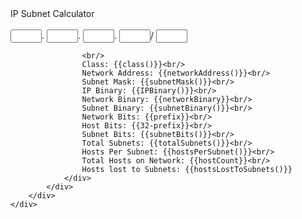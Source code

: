 <html>

<head>

<title>IP Subnet Calculator</title>

<script>

		//returns true if it is, else false
if(typeof Number.isInteger === "undefined") Number.prototype.isInteger = function(x) { return x % 1 === 0;};
//inserts a string into another string at the specified index
String.prototype.insert = function(index, string) {
  if(index > 0)
    return this.toString().substring(0, index) + string + this.toString().substring(index, this.toString().length);
  else
    return string + this.toString();
};
//repeats a string 'x' times
if(typeof String.repeat === "undefined") {
	String.prototype.repeat = function(x) {
		var temp = "";
		for(var i=0;i<x;i++) temp += this.toString();
		return temp;
	};
}
//returns true if the string starts with said string, else false
if(typeof String.startsWith === "undefined") {
	String.prototype.startsWith = function(str) {
		if(this.toString().substring(0,str.length) === str) return true;
		else return false;
	};
}
//returns true if the string ends with said string, else false
if(typeof String.endsWith === "undefined") {
	String.prototype.endsWith = function(str) {
		if(this.toString().substring(this.toString().length - str.length, this.toString().length) === str) return true;
		else return false;
	};
}
//returns true if the string has said string in it, else false
if(typeof String.includes === "undefined") {
	String.prototype.includes = function(str) {
		if(this.toString().indexOf(str) >= 0) return true;
		else return false;
	};
}
Number.prototype.intToBinary = function() {
	var binary = parseInt(this, 10).toString(2);
	return "0".repeat(8 - binary.length) + binary;
};
String.prototype.binaryToInt = function() {
	return parseInt(this.toString(), 2);
};
function intToBinary(int){
    var binStr = parseInt(int, 10).toString(2);
	binStr = "0".repeat(8 - binStr.length) + binStr;
	return binStr;
}
function binaryToInt(bin) {
	return parseInt(bin, 2);
}
var decToHex = function(dec) {
	return "0".repeat(2-(dec).toString(16).length) + (dec).toString(16);
};

var app = angular.module("myApp", []);
app.controller("myCtrl", function($scope){
	$scope.oct0 = 0;
	$scope.oct1 = 0;
	$scope.oct2 = 0;
	$scope.oct3 = 0;
	$scope.prefix = 24;
	
	$scope.class = function() {
		if($scope.prefix >= 8 && $scope.prefix <= 15) return "A";
		else if($scope.prefix >= 16 && $scope.prefix <= 23) return "B";
		else if($scope.prefix >= 24 && $scope.prefix <= 30) return "C";
		else return "";
	};
	
	$scope.IPBinary = function() {
		var ipBin = [
			intToBinary($scope.oct0 ? $scope.oct0 : 0),
			intToBinary($scope.oct1 ? $scope.oct1 : 0),
			intToBinary($scope.oct2 ? $scope.oct2 : 0),
			intToBinary($scope.oct3 ? $scope.oct3 : 0)
		];
		return ipBin.join(".");
	};
	
	$scope.subnetBits = function() {
		if($scope.class() == "A") return $scope.prefix - 8;
		else if($scope.class() == "B") return $scope.prefix - 16;
		else if($scope.class() == "C") return $scope.prefix - 24;
		else return 0;
	};
	
	$scope.subnetMask = function() {
		var mask = "1".repeat($scope.prefix);
		mask += "0".repeat(32-mask.length);
		mask = mask.replace(/\s*[01]{8}\s*/g, function(mask) {return parseInt(mask, 2).toString() + ".";});
		return mask.substring(0, mask.length-1);
	};
	
	$scope.subnetBinary = function() {
		var subnetBin = "1".repeat($scope.prefix);
		subnetBin += "0".repeat(32 - subnetBin.length);
		subnetBin = subnetBin.insert(8, ".").insert(17, ".").insert(26, ".");
		return subnetBin;
	};
	
	$scope.totalSubnets = function() {
		return Math.pow(2, $scope.subnetBits());
	};
	
	$scope.networkAddress = function() {
		var netBin = "";
		for(var i=0;i<35;i++){
			if($scope.IPBinary()[i] == $scope.subnetBinary()[i]){
				netBin += $scope.IPBinary()[i];
			} else {
				netBin += "0";
			}
		}
		$scope.networkBinary = netBin;
		var net = netBin.split(".");
		net[0] = binaryToInt(net[0]);
		net[1] = binaryToInt(net[1]);
		net[2] = binaryToInt(net[2]);
		net[3] = binaryToInt(net[3]);
		return net.join(".");
	};
	
	$scope.hostsPerSubnet = function() {
		return Math.pow(2, 32-$scope.prefix) - 2;
	};
	
	$scope.hostsLostToSubnets = function() {
		$scope.hostCount = (Math.pow(2, 32-$scope.prefix) - 2) * $scope.totalSubnets();
		if($scope.class() == "A") return (16777214 - $scope.hostCount);
		else if($scope.class() == "B") return (65534 - $scope.hostCount);
		else if($scope.class() == "C") return (254 - $scope.hostCount);
		else return;
	};
});

</script>
</head>
<body>


<div ng-app='myApp' ng-controller='myCtrl'>
	<div class="row center"> 
		<div class="col s12 m12 l12"> 
			<div class="card">
				<div class="card-content">
					<span class="card-title">IP Subnet Calculator</span>
					<div class="divider"></div><br/>
					<input ng-model="oct0" type="number" min="0" max="255" style="width:50px"/>.
 					<input ng-model="oct1" type="number" min="0" max="255" style="width:50px"/>.
 					<input ng-model="oct2" type="number" min="0" max="255" style="width:50px"/>.
 					<input ng-model="oct3" type="number" min="0" max="255" style="width:50px"/>/
 					<input ng-model="prefix" type="number" min="0" max="32" style="width:50px"/>
					
					<br/>
					Class: {{class()}}<br/> 
 					Network Address: {{networkAddress()}}<br/> 
 					Subnet Mask: {{subnetMask()}}<br/> 
 					IP Binary: {{IPBinary()}}<br/> 
 					Network Binary: {{networkBinary}}<br/>
					Subnet Binary: {{subnetBinary()}}<br/> 
 					Network Bits: {{prefix}}<br/> 
 					Host Bits: {{32-prefix}}<br/> 
 					Subnet Bits: {{subnetBits()}}<br/>
					Total Subnets: {{totalSubnets()}}<br/>
 					Hosts Per Subnet: {{hostsPerSubnet()}}<br/> 
 					Total Hosts on Network: {{hostCount}}<br/> 
 					Hosts lost to Subnets: {{hostsLostToSubnets()}} 
 				</div> 
 			</div> 
 		</div> 
	</div>
</div>
</body>
</html>
 

